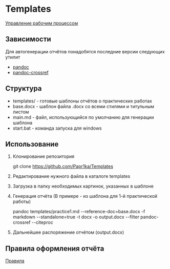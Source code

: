 # Templates
[Управление рабочим процессом](https://ikbo.fun)

## Зависимости
Для автогенерации отчётов понадобятся последние версии следующих утилит

- [pandoc](https://github.com/jgm/pandoc/releases)
- [pandoc-crossref](https://github.com/lierdakil/pandoc-crossref/releases)

## Структура
- templates/ - готовые шаблоны отчётов о практических работах
- base.docx - шаблон файла .docx со всеми стилями и титульным листом
- main.md - файл, использующийся по умолчанию для генерации шаблона
- start.bat - команда запуска для windows

## Использование
1. Клонирование репозитория

	git clone https://github.com/Papr1ka/Templates

2. Редактирование нужного файла в каталоге templates
3. Загрузка в папку необходимых картинок, указанных в шаблоне
4. Генерация отчёта (В примере - из шаблона для 1-й практической работы)

	pandoc templates/practice1.md --reference-doc=base.docx -f markdown --standalone=true -t docx -o output.docx --filter pandoc-crossref --citeproc
5. Дальнейшее распоряжение отчётом (output.docx)

## Правила оформления отчёта

[Правила](decor.md)
